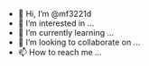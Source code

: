 - 👋 Hi, I’m @mf3221d
- 👀 I’m interested in ...
- 🌱 I’m currently learning ...
- 💞️ I’m looking to collaborate on ...
- 📫 How to reach me ...

<!---
mf3221d/mf3221d is a ✨ special ✨ repository because its `README.md` (this file) appears on your GitHub profile.
You can click the Preview link to take a look at your changes.
--->
